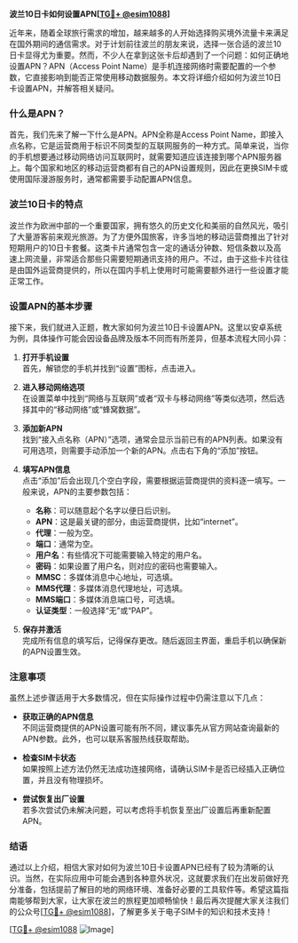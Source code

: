 **波兰10日卡如何设置APN[[TG💪+ @esim1088](https://t.me/s/esim1088)]**

近年来，随着全球旅行需求的增加，越来越多的人开始选择购买境外流量卡来满足在国外期间的通信需求。对于计划前往波兰的朋友来说，选择一张合适的波兰10日卡显得尤为重要。然而，不少人在拿到这张卡后却遇到了一个问题：如何正确地设置APN？APN（Access Point Name）是手机连接网络时需要配置的一个参数，它直接影响到能否正常使用移动数据服务。本文将详细介绍如何为波兰10日卡设置APN，并解答相关疑问。

### 什么是APN？

首先，我们先来了解一下什么是APN。APN全称是Access Point Name，即接入点名称，它是运营商用于标识不同类型的互联网服务的一种方式。简单来说，当你的手机想要通过移动网络访问互联网时，就需要知道应该连接到哪个APN服务器上。每个国家和地区的移动运营商都有自己的APN设置规则，因此在更换SIM卡或使用国际漫游服务时，通常都需要手动配置APN信息。

### 波兰10日卡的特点

波兰作为欧洲中部的一个重要国家，拥有悠久的历史文化和美丽的自然风光，吸引了大量游客前来观光旅游。为了方便外国旅客，许多当地的移动运营商推出了针对短期用户的10日卡套餐。这类卡片通常包含一定的通话分钟数、短信条数以及高速上网流量，非常适合那些只需要短期通讯支持的用户。不过，由于这些卡片往往是由国外运营商提供的，所以在国内手机上使用时可能需要额外进行一些设置才能正常工作。

### 设置APN的基本步骤

接下来，我们就进入正题，教大家如何为波兰10日卡设置APN。这里以安卓系统为例，具体操作可能会因设备品牌及版本不同而有所差异，但基本流程大同小异：

1. **打开手机设置**  
   首先，解锁您的手机并找到“设置”图标，点击进入。

2. **进入移动网络选项**  
   在设置菜单中找到“网络与互联网”或者“双卡与移动网络”等类似选项，然后选择其中的“移动网络”或“蜂窝数据”。

3. **添加新APN**  
   找到“接入点名称（APN）”选项，通常会显示当前已有的APN列表。如果没有可用选项，则需要手动添加一个新的APN。点击右下角的“添加”按钮。

4. **填写APN信息**  
   点击“添加”后会出现几个空白字段，需要根据运营商提供的资料逐一填写。一般来说，APN的主要参数包括：
   - **名称**：可以随意起个名字以便日后识别。
   - **APN**：这是最关键的部分，由运营商提供，比如“internet”。
   - **代理**：一般为空。
   - **端口**：通常为空。
   - **用户名**：有些情况下可能需要输入特定的用户名。
   - **密码**：如果设置了用户名，则对应的密码也需要输入。
   - **MMSC**：多媒体消息中心地址，可选填。
   - **MMS代理**：多媒体消息代理地址，可选填。
   - **MMS端口**：多媒体消息端口号，可选填。
   - **认证类型**：一般选择“无”或“PAP”。

5. **保存并激活**  
   完成所有信息的填写后，记得保存更改。随后返回主界面，重启手机以确保新的APN设置生效。

### 注意事项

虽然上述步骤适用于大多数情况，但在实际操作过程中仍需注意以下几点：

- **获取正确的APN信息**  
  不同运营商提供的APN设置可能有所不同，建议事先从官方网站查询最新的APN参数。此外，也可以联系客服热线获取帮助。

- **检查SIM卡状态**  
  如果按照上述方法仍然无法成功连接网络，请确认SIM卡是否已经插入正确位置，并且没有物理损坏。

- **尝试恢复出厂设置**  
  若多次尝试仍未解决问题，可以考虑将手机恢复至出厂设置后再重新配置APN。

### 结语

通过以上介绍，相信大家对如何为波兰10日卡设置APN已经有了较为清晰的认识。当然，在实际应用中可能会遇到各种意外状况，这就要求我们在出发前做好充分准备，包括提前了解目的地的网络环境、准备好必要的工具软件等。希望这篇指南能够帮到大家，让大家在波兰的旅程更加顺畅愉快！最后再次提醒大家关注我们的公众号[[TG💪+ @esim1088](https://t.me/s/esim1088)]，了解更多关于电子SIM卡的知识和技术支持！

[[TG💪+ @esim1088](https://t.me/s/esim1088) ![Image](https://i.postimg.cc/4NQfJmqS/Snipaste-2025-05-13-00-14-12.png)]